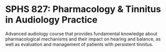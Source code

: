 # SPHS 827: Pharmacology & Tinnitus in Audiology Practice

Advanced audiology course that provides fundamental knowledge about pharmacological mechanisms and their impact on hearing and balance, as well as evaluation and management of patients with persistent tinnitus.